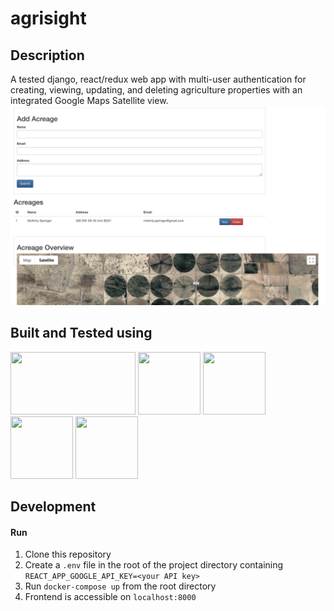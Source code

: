 # agrisight

## Description
A tested django, react/redux web app with multi-user authentication for creating, viewing, updating, and deleting agriculture properties with an integrated Google Maps Satellite view.
![Home Overview](/img/home.png)

## Built and Tested using

<img src=https://static.djangoproject.com/img/logos/django-logo-negative.png width="200" height="100" />
<img src=https://portworx.com/wp-content/uploads/2018/05/postgresql-logo.png width="100" height="100">
<img src=https://sujanbyanjankar.com.np/wp-content/uploads/2019/02/react-redux.png width="100" height="100">
<img src=https://docs.pytest.org/en/latest/_static/pytest1.png width="100" height="100">
<img src=https://xebialabs.com/wp-content/uploads/jest.jpg width="100" height="100">

## Development
#### Run
1. Clone this repository
1. Create a `.env` file in the root of the project directory containing `REACT_APP_GOOGLE_API_KEY=<your API key>`
1. Run `docker-compose up` from the root directory
1. Frontend is accessible on `localhost:8000`

